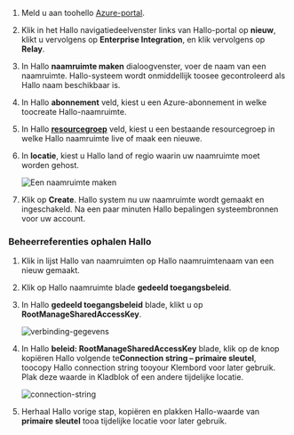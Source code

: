 1. Meld u aan toohello [Azure-portal][Azure portal].
2. Klik in het Hallo navigatiedeelvenster links van Hallo-portal op **nieuw**, klikt u vervolgens op **Enterprise Integration**, en klik vervolgens op **Relay**.
3. In Hallo **naamruimte maken** dialoogvenster, voer de naam van een naamruimte. Hallo-systeem wordt onmiddellijk toosee gecontroleerd als Hallo naam beschikbaar is.
4. In Hallo **abonnement** veld, kiest u een Azure-abonnement in welke toocreate Hallo-naamruimte.
5. In Hallo  **[resourcegroep](../articles/azure-resource-manager/resource-group-portal.md)**  veld, kiest u een bestaande resourcegroep in welke Hallo naamruimte live of maak een nieuwe.      
6. In **locatie**, kiest u Hallo land of regio waarin uw naamruimte moet worden gehost.
   
    ![Een naamruimte maken][create-namespace]
7. Klik op **Create**. Hallo system nu uw naamruimte wordt gemaakt en ingeschakeld. Na een paar minuten Hallo bepalingen systeembronnen voor uw account.

### <a name="obtain-hello-management-credentials"></a>Beheerreferenties ophalen Hallo
1. Klik in lijst Hallo van naamruimten op Hallo naamruimtenaam van een nieuw gemaakt.
2. Klik op Hallo naamruimte blade **gedeeld toegangsbeleid**.
3. In Hallo **gedeeld toegangsbeleid** blade, klikt u op **RootManageSharedAccessKey**.
   
    ![verbinding-gegevens][connection-info]
4. In Hallo **beleid: RootManageSharedAccessKey** blade, klik op de knop kopiëren Hallo volgende te**Connection string – primaire sleutel**, toocopy Hallo connection string tooyour Klembord voor later gebruik. Plak deze waarde in Kladblok of een andere tijdelijke locatie.
   
    ![connection-string][connection-string]

5. Herhaal Hallo vorige stap, kopiëren en plakken Hallo-waarde van **primaire sleutel** tooa tijdelijke locatie voor later gebruik.  

<!--Image references-->

[create-namespace]: ./media/relay-create-namespace-portal/create-namespace.png
[connection-info]: ./media/relay-create-namespace-portal/connection-info.png
[connection-string]: ./media/relay-create-namespace-portal/connection-string.png
[Azure portal]: https://portal.azure.com
